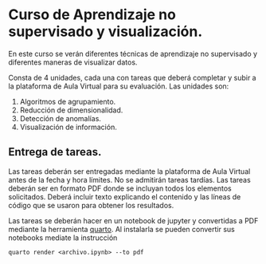 # Curso de Aprendizaje no supervisado y visualización.

En este curso se verán diferentes técnicas de aprendizaje no supervisado y diferentes maneras de visualizar datos.

Consta de 4 unidades, cada una con tareas que deberá completar y subir a la plataforma de Aula Virtual para su evaluación. Las unidades son:

1. Algoritmos de agrupamiento.
2. Reducción de dimensionalidad.
3. Detección de anomalías.
4. Visualización de información.

## Entrega de tareas.

Las tareas deberán ser entregadas mediante la plataforma de Aula Virtual antes de la fecha y hora límites. No se admitirán tareas tardías. Las tareas deberán ser en formato PDF donde se incluyan todos los elementos solicitados. Deberá incluir texto explicando el contenido y las líneas de código que se usaron para obtener los resultados.

Las tareas se deberán hacer en un notebook de jupyter y convertidas a PDF mediante la herramienta [quarto](https://quarto.org/). Al instalarla se pueden convertir sus notebooks mediate la instrucción

```
quarto render <archivo.ipynb> --to pdf
```


